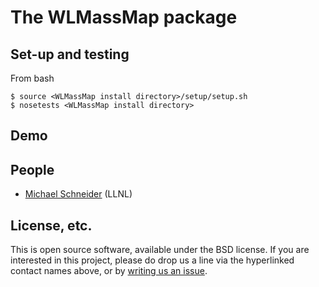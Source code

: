 # The WLMassMap package

## Set-up and testing
From bash
```
$ source <WLMassMap install directory>/setup/setup.sh
$ nosetests <WLMassMap install directory>
```

## Demo

## People
* [Michael Schneider](https://github.com/DarkEnergyScienceCollaboration/WLMassMap/issues/new?body=@mdschneider) (LLNL)

## License, etc.

This is open source software, available under the BSD license. If you are interested in this project, please do drop us a line via the hyperlinked contact names above, or by [writing us an issue](https://github.com/DarkEnergyScienceCollaboration/WLMassMap/issues/new).
